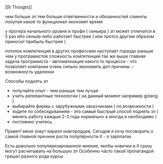 [[It Thougts]]

чем больше зп тем больше ответвенности и обязанностей
слиенты покупая какой то функционал экономят время

у прогера начального уровня и профи ( сеньера ) зп может отличатся в 5 раз 
ибо сеньер либо работает быстрее ( или протсо другим образом приносит прибыль быстрее )

потолок компетенций в других профессиях наступает гораздо раньше чем у програмистов 
сложность компетенций так же выше 
главная задача програмиста - автоматизация какого то процесса - что позволяет компании очень сильно экономить 
 доп причины 
.- возможность удаленки 


Способы поднять зп 
- получайте опыт - чем раньше тем лучше 
- учить релевантные технологии ( на данный момент например golang )
- выбирайте фирмы с зарубужными заказчиками ( по возможности )
- ходите по собеседованиям - это самый быстрый способ поднять зп ( менять работу каждые 2-3 года нормально а иногда и необходимо )
- постоянно учитесь





Привет! меня зовут кирилл новгородцев,
 Сегодня я хочу поговорить о самой главной причине роста популярности it - о зарплатах
 
Есть довольно популяризированное мнение, якобы новички в it сразу могут расчитывать на большую зп
Особенно часто такой пропагандой грешат разного рода курсы  


